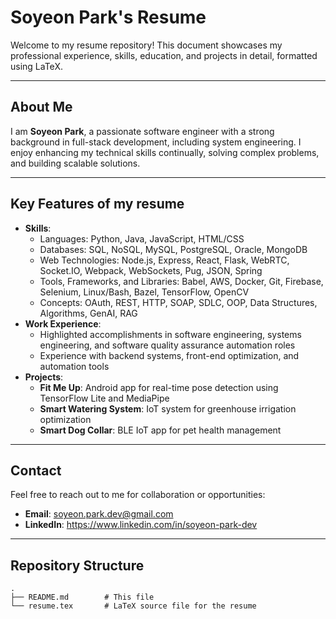 # Soyeon Park's Resume

Welcome to my resume repository! This document showcases my professional experience, skills, education, and projects in detail, formatted using LaTeX.

---

## About Me

I am **Soyeon Park**, a passionate software engineer with a strong background in full-stack development, including system engineering. I enjoy enhancing my technical skills continually, solving complex problems, and building scalable solutions.

---

## Key Features of my resume

- **Skills**:
  - Languages: Python, Java, JavaScript, HTML/CSS
  - Databases: SQL, NoSQL, MySQL, PostgreSQL, Oracle, MongoDB
  - Web Technologies: Node.js, Express, React, Flask, WebRTC, Socket.IO, Webpack, WebSockets, Pug, JSON, Spring
  - Tools, Frameworks, and Libraries: Babel, AWS, Docker, Git, Firebase, Selenium, Linux/Bash, Bazel, TensorFlow, OpenCV
  - Concepts: OAuth, REST, HTTP, SOAP, SDLC, OOP, Data Structures, Algorithms, GenAI, RAG
- **Work Experience**:
  - Highlighted accomplishments in software engineering, systems engineering, and software quality assurance automation roles
  - Experience with backend systems, front-end optimization, and automation tools
- **Projects**:
  - **Fit Me Up**: Android app for real-time pose detection using TensorFlow Lite and MediaPipe
  - **Smart Watering System**: IoT system for greenhouse irrigation optimization
  - **Smart Dog Collar**: BLE IoT app for pet health management

---

## Contact
Feel free to reach out to me for collaboration or opportunities:
- **Email**: soyeon.park.dev@gmail.com
- **LinkedIn**: https://www.linkedin.com/in/soyeon-park-dev

---

## Repository Structure

```plaintext
.
├── README.md        # This file
└── resume.tex       # LaTeX source file for the resume